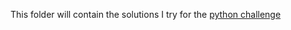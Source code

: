 This folder will contain the solutions I try for the [python challenge](http://www.pythonchallenge.com/)

